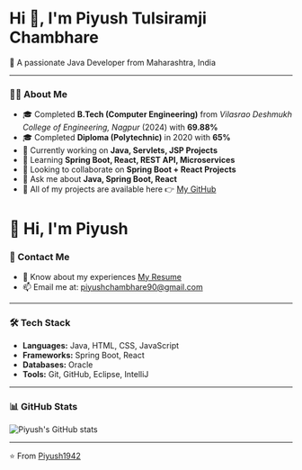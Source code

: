 # Hi 👋, I'm Piyush Tulsiramji Chambhare  

🚀 A passionate Java Developer from Maharashtra, India  

---

### 👨‍💻 About Me
- 🎓 Completed **B.Tech (Computer Engineering)** from *Vilasrao Deshmukh College of Engineering, Nagpur* (2024) with **69.88%**  
- 🎓 Completed **Diploma (Polytechnic)** in 2020 with **65%**  
- 🔭 Currently working on **Java, Servlets, JSP Projects**  
- 🌱 Learning **Spring Boot, React, REST API, Microservices**  
- 🤝 Looking to collaborate on **Spring Boot + React Projects**  
- 💬 Ask me about **Java, Spring Boot, React**  
- 📂 All of my projects are available here 👉 [My GitHub](https://github.com/Piyush1942)  
# 👋 Hi, I'm Piyush

### 📌 Contact Me
- 📄 Know about my experiences [My Resume](https://drive.google.com/file/d/1tW7RoR9-E6gUkKhurdcHVbHk173K3GKk/view?usp=drive_link)  
- 📫 Email me at: [piyushchambhare90@gmail.com](mailto:piyushchambhare90@gmail.com)

 

---

### 🛠️ Tech Stack
- **Languages:** Java, HTML, CSS, JavaScript  
- **Frameworks:** Spring Boot, React  
- **Databases:** Oracle  
- **Tools:** Git, GitHub, Eclipse, IntelliJ  

---

### 📊 GitHub Stats
![Piyush's GitHub stats](https://github-readme-stats.vercel.app/api?username=Piyush1942&show_icons=true&theme=radical)

---

⭐️ From [Piyush1942](https://github.com/Piyush1942)

